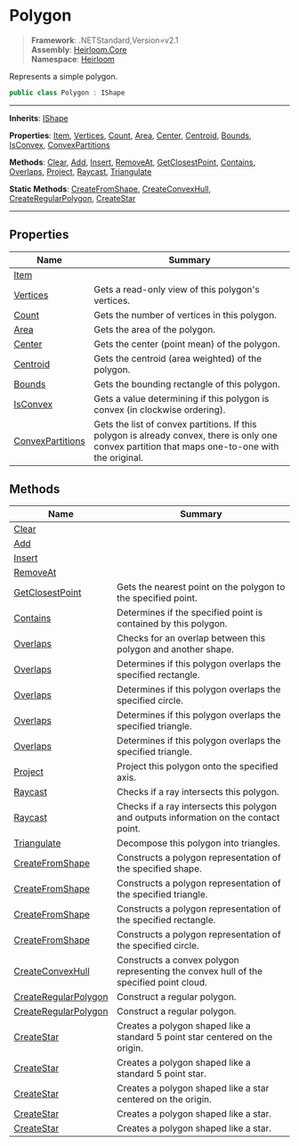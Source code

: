 # Polygon

> **Framework**: .NETStandard,Version=v2.1  
> **Assembly**: [Heirloom.Core][0]  
> **Namespace**: [Heirloom][0]  

Represents a simple polygon.

```cs
public class Polygon : IShape
```

--------------------------------------------------------------------------------

**Inherits**: [IShape][1]

**Properties**: [Item][2], [Vertices][3], [Count][4], [Area][5], [Center][6], [Centroid][7], [Bounds][8], [IsConvex][9], [ConvexPartitions][10]

**Methods**: [Clear][11], [Add][12], [Insert][13], [RemoveAt][14], [GetClosestPoint][15], [Contains][16], [Overlaps][17], [Project][18], [Raycast][19], [Triangulate][20]

**Static Methods**: [CreateFromShape][21], [CreateConvexHull][22], [CreateRegularPolygon][23], [CreateStar][24]

--------------------------------------------------------------------------------

## Properties

| Name                   | Summary                                                                                                                                           |
|------------------------|---------------------------------------------------------------------------------------------------------------------------------------------------|
| [Item][2]              |                                                                                                                                                   |
| [Vertices][3]          | Gets a read-only view of this polygon's vertices.                                                                                                 |
| [Count][4]             | Gets the number of vertices in this polygon.                                                                                                      |
| [Area][5]              | Gets the area of the polygon.                                                                                                                     |
| [Center][6]            | Gets the center (point mean) of the polygon.                                                                                                      |
| [Centroid][7]          | Gets the centroid (area weighted) of the polygon.                                                                                                 |
| [Bounds][8]            | Gets the bounding rectangle of this polygon.                                                                                                      |
| [IsConvex][9]          | Gets a value determining if this polygon is convex (in clockwise ordering).                                                                       |
| [ConvexPartitions][10] | Gets the list of convex partitions. If this polygon is already convex, there is only one convex partition that maps one-to-one with the original. |

## Methods

| Name                       | Summary                                                                                |
|----------------------------|----------------------------------------------------------------------------------------|
| [Clear][11]                |                                                                                        |
| [Add][12]                  |                                                                                        |
| [Insert][13]               |                                                                                        |
| [RemoveAt][14]             |                                                                                        |
| [GetClosestPoint][15]      | Gets the nearest point on the polygon to the specified point.                          |
| [Contains][16]             | Determines if the specified point is contained by this polygon.                        |
| [Overlaps][17]             | Checks for an overlap between this polygon and another shape.                          |
| [Overlaps][17]             | Determines if this polygon overlaps the specified rectangle.                           |
| [Overlaps][17]             | Determines if this polygon overlaps the specified circle.                              |
| [Overlaps][17]             | Determines if this polygon overlaps the specified triangle.                            |
| [Overlaps][17]             | Determines if this polygon overlaps the specified triangle.                            |
| [Project][18]              | Project this polygon onto the specified axis.                                          |
| [Raycast][19]              | Checks if a ray intersects this polygon.                                               |
| [Raycast][19]              | Checks if a ray intersects this polygon and outputs information on the contact point.  |
| [Triangulate][20]          | Decompose this polygon into triangles.                                                 |
| [CreateFromShape][21]      | Constructs a polygon representation of the specified shape.                            |
| [CreateFromShape][21]      | Constructs a polygon representation of the specified triangle.                         |
| [CreateFromShape][21]      | Constructs a polygon representation of the specified rectangle.                        |
| [CreateFromShape][21]      | Constructs a polygon representation of the specified circle.                           |
| [CreateConvexHull][22]     | Constructs a convex polygon representing the convex hull of the specified point cloud. |
| [CreateRegularPolygon][23] | Construct a regular polygon.                                                           |
| [CreateRegularPolygon][23] | Construct a regular polygon.                                                           |
| [CreateStar][24]           | Creates a polygon shaped like a standard 5 point star centered on the origin.          |
| [CreateStar][24]           | Creates a polygon shaped like a standard 5 point star.                                 |
| [CreateStar][24]           | Creates a polygon shaped like a star centered on the origin.                           |
| [CreateStar][24]           | Creates a polygon shaped like a star.                                                  |
| [CreateStar][24]           | Creates a polygon shaped like a star.                                                  |

[0]: ..\Heirloom.Core.md
[1]: Heirloom.IShape.md
[2]: Heirloom.Polygon.Item.md
[3]: Heirloom.Polygon.Vertices.md
[4]: Heirloom.Polygon.Count.md
[5]: Heirloom.Polygon.Area.md
[6]: Heirloom.Polygon.Center.md
[7]: Heirloom.Polygon.Centroid.md
[8]: Heirloom.Polygon.Bounds.md
[9]: Heirloom.Polygon.IsConvex.md
[10]: Heirloom.Polygon.ConvexPartitions.md
[11]: Heirloom.Polygon.Clear.md
[12]: Heirloom.Polygon.Add.md
[13]: Heirloom.Polygon.Insert.md
[14]: Heirloom.Polygon.RemoveAt.md
[15]: Heirloom.Polygon.GetClosestPoint.md
[16]: Heirloom.Polygon.Contains.md
[17]: Heirloom.Polygon.Overlaps.md
[18]: Heirloom.Polygon.Project.md
[19]: Heirloom.Polygon.Raycast.md
[20]: Heirloom.Polygon.Triangulate.md
[21]: Heirloom.Polygon.CreateFromShape.md
[22]: Heirloom.Polygon.CreateConvexHull.md
[23]: Heirloom.Polygon.CreateRegularPolygon.md
[24]: Heirloom.Polygon.CreateStar.md
